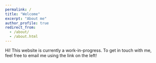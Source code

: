 ```yaml
---
permalink: /
title: "Welcome"
excerpt: "About me"
author_profile: true
redirect_from: 
  - /about/
  - /about.html
---
```


Hi! This website is currently a work-in-progress. To get in touch with me, feel free to email me using the link on the left!